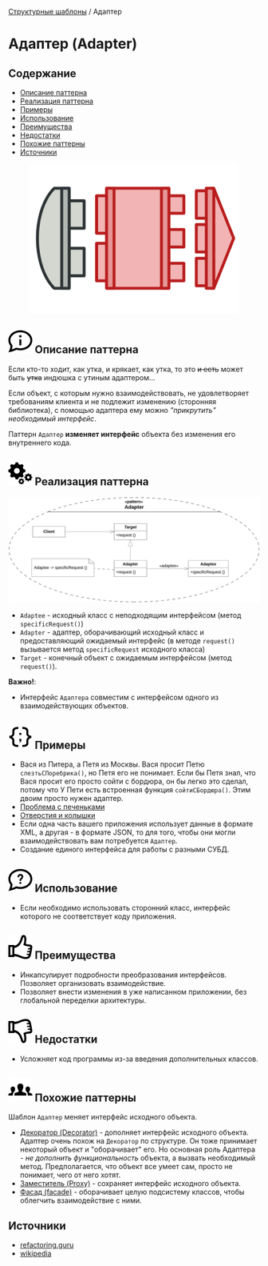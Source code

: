 [Структурные шаблоны](../#readme) / Адаптер

# Адаптер (Adapter)


## Содержание

* [Описание паттерна](#-описание-паттерна)
* [Реализация паттерна](#-реализация-паттерна)
* [Примеры](#-примеры)
* [Использование](#-использование)
* [Преимущества](#-преимущества)
* [Недостатки](#-недостатки)
* [Похожие паттерны](#-похожие-паттерны)
* [Источники](#источники)


<p style="text-align: center">
  <img src="./scheme/img.png" />
</p>


## ![](../../ui/info.svg) Описание паттерна

Если кто-то ходит, как утка, и крякает, как утка, то это ~~и есть~~ может быть ~~утка~~ индюшка с утиным адаптером...

Если объект, с которым нужно взаимодействовать, не удовлетворяет требованиям клиента и не подлежит изменению (сторонняя библиотека), с помощью адаптера ему можно *"прикрутить" необходимый интерфейс*.

Паттерн `Адаптер` **изменяет интерфейс** объекта без изменения его внутреннего кода.



## ![](../../ui/gear.svg) Реализация паттерна

![Схема паттерна Адаптер](./scheme/scheme.png)

* `Adaptee` - исходный класс с неподходящим интерфейсом (метод `specificRequest()`)
* `Adapter` - адаптер, оборачивающий исходный класс и предоставляющий ожидаемый интерфейс (в методе `request()` вызывается метод `specificRequest` исходного класса)
* `Target` - конечный объект с ожидаемым интерфейсом (метод `request()`).

**Важно!**:

* Интерфейс `Адаптера` совместим с интерфейсом одного из взаимодействующих объектов.



## ![](../../ui/code.svg) Примеры

* Вася из Питера, а Петя из Москвы. Вася просит Петю ```слезтьСПоребрика()```, но Петя его не понимает. Если бы Петя знал, что Вася просит его просто сойти с бордюра, он бы легко это сделал, потому что У Пети есть встроенная функция ```cойтиСБордюра()```. Этим двоим просто нужен адаптер.
* [Проблема с печеньками](./cookies#readme)
* [Отверстия и колышки](./pegInHole#readme)
* Если одна часть вашего приложения использует данные в формате XML, а другая - в формате JSON, то для того, чтобы они могли взаимодействовать вам потребуется `Адаптер`.
* Создание единого интерфейса для работы с разными СУБД.


## ![](../../ui/question.svg) Использование

* Если необходимо использовать сторонний класс, интерфейс которого не соответствует коду приложения.


## ![](../../ui/good.svg) Преимущества

* Инкапсулирует подробности преобразования интерфейсов. Позволяет организовать взаимодействие.
* Позволяет внести изменения в уже написанном приложении, без глобальной переделки архитектуры.



## ![](../../ui/bad.svg) Недостатки

* Усложняет код программы из-за введения дополнительных классов.



## ![](../../ui/twins.svg) Похожие паттерны

Шаблон `Адаптер` меняет интерфейс исходного объекта.

* [Декоратор (Decorator)](../decorator#readme) - дополняет интерфейс исходного объекта. Адаптер очень похож на `Декоратор` по структуре. Он тоже принимает некоторый объект и "оборачивает" его. Но основная роль Адаптера - *не дополнить функциональность* объекта, а вызвать необходимый метод. Предполагается, что объект все умеет сам, просто не понимает, чего от него хотят.
* [Заместитель (Proxy)](../proxy#readme) - сохраняет интерфейс исходного объекта.
* [Фасад (facade)](../facade#readme) - оборачивает целую подсистему классов, чтобы облегчить взаимодействие с ними.


## Источники

* [refactoring.guru](https://refactoring.guru/ru/design-patterns/adapter)
* [wikipedia](https://ru.wikipedia.org/wiki/%D0%90%D0%B4%D0%B0%D0%BF%D1%82%D0%B5%D1%80_(%D1%88%D0%B0%D0%B1%D0%BB%D0%BE%D0%BD_%D0%BF%D1%80%D0%BE%D0%B5%D0%BA%D1%82%D0%B8%D1%80%D0%BE%D0%B2%D0%B0%D0%BD%D0%B8%D1%8F))
